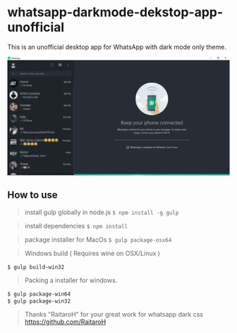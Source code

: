 # whatsapp-darkmode-dekstop-app-unofficial
This is an unofficial desktop app for WhatsApp with dark mode only theme.

![dark](https://github.com/iamatulsingh/Darkmode-desktop-app-for-WhatsApp/blob/master/whatsapp-dark-mode.png)


## How to use
>install gulp globally in node.js
```$ npm install -g gulp```

>install dependencies
```$ npm install```

>package installer for MacOs
```$ gulp package-osx64```

>Windows build ( Requires wine on OSX/Linux )
```$ gulp build-win64
$ gulp build-win32
```

>Packing a installer for windows. 
```
$ gulp package-win64
$ gulp package-win32
```
>Thanks "RaitaroH" for your great work for whatsapp dark css https://github.com/RaitaroH
